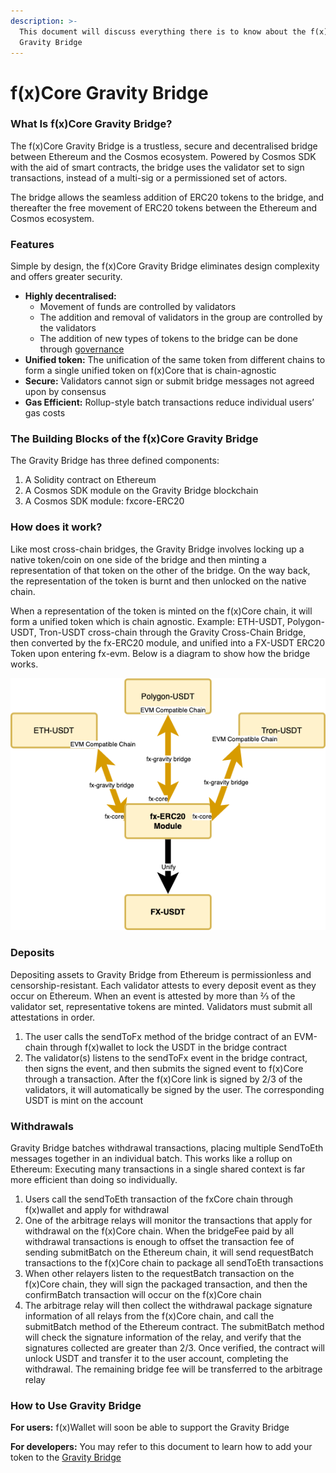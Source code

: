 ```yaml
---
description: >-
  This document will discuss everything there is to know about the f(x)Core
  Gravity Bridge
---
```


# f(x)Core Gravity Bridge

### What Is f(x)Core Gravity Bridge?

The f(x)Core Gravity Bridge is a trustless, secure and decentralised bridge between Ethereum and the Cosmos ecosystem. Powered by Cosmos SDK with the aid of smart contracts, the bridge uses the validator set to sign transactions, instead of a multi-sig or a permissioned set of actors.

The bridge allows the seamless addition of ERC20 tokens to the bridge, and thereafter the free movement of ERC20 tokens between the Ethereum and Cosmos ecosystem.

### Features

Simple by design, the f(x)Core Gravity Bridge eliminates design complexity and offers greater security.

* **Highly decentralised:**
  * Movement of funds are controlled by validators
  * The addition and removal of validators in the group are controlled by the validators
  * The addition of new types of tokens to the bridge can be done through [governance](bridging-tokens-from-other-networks/)
* **Unified token:** The unification of the same token from different chains to form a single unified token on f(x)Core that is chain-agnostic
* **Secure:** Validators cannot sign or submit bridge messages not agreed upon by consensus
* **Gas Efficient:** Rollup-style batch transactions reduce individual users’ gas costs

### The Building Blocks of the f(x)Core Gravity Bridge

The Gravity Bridge has three defined components:

1. A Solidity contract on Ethereum
2. A Cosmos SDK module on the Gravity Bridge blockchain
3. A Cosmos SDK module: fxcore-ERC20

### How does it work?

Like most cross-chain bridges, the Gravity Bridge involves locking up a native token/coin on one side of the bridge and then minting a representation of that token on the other of the bridge. On the way back, the representation of the token is burnt and then unlocked on the native chain.

When a representation of the token is minted on the f(x)Core chain, it will form a unified token which is chain agnostic. Example: ETH-USDT, Polygon-USDT, Tron-USDT cross-chain through the Gravity Cross-Chain Bridge, then converted by the fx-ERC20 module, and unified into a FX-USDT ERC20 Token upon entering fx-evm. Below is a diagram to show how the bridge works.

![](<../../.gitbook/assets/Unified V2.drawio (1).png>)

### Deposits

Depositing assets to Gravity Bridge from Ethereum is permissionless and censorship-resistant. Each validator attests to every deposit event as they occur on Ethereum. When an event is attested by more than ⅔ of the validator set, representative tokens are minted. Validators must submit all attestations in order.

1. The user calls the sendToFx method of the bridge contract of an EVM-chain through f(x)wallet to lock the USDT in the bridge contract
2. The validator(s) listens to the sendToFx event in the bridge contract, then signs the event, and then submits the signed event to f(x)Core through a transaction. After the f(x)Core link is signed by 2/3 of the validators, it will automatically be signed by the user. The corresponding USDT is mint on the account

### Withdrawals

Gravity Bridge batches withdrawal transactions, placing multiple SendToEth messages together in an individual batch. This works like a rollup on Ethereum: Executing many transactions in a single shared context is far more efficient than doing so individually.

1. Users call the sendToEth transaction of the fxCore chain through f(x)wallet and apply for withdrawal
2. One of the arbitrage relays will monitor the transactions that apply for withdrawal on the f(x)Core chain. When the bridgeFee paid by all withdrawal transactions is enough to offset the transaction fee of sending submitBatch on the Ethereum chain, it will send requestBatch transactions to the f(x)Core chain to package all sendToEth transactions
3. When other relayers listen to the requestBatch transaction on the f(x)Core chain, they will sign the packaged transaction, and then the confirmBatch transaction will occur on the f(x)Core chain
4. The arbitrage relay will then collect the withdrawal package signature information of all relays from the f(x)Core chain, and call the submitBatch method of the Ethereum contract. The submitBatch method will check the signature information of the relay, and verify that the signatures collected are greater than 2/3. Once verified, the contract will unlock USDT and transfer it to the user account, completing the withdrawal. The remaining bridge fee will be transferred to the arbitrage relay

### How to Use Gravity Bridge

**For users:** f(x)Wallet will soon be able to support the Gravity Bridge

**For developers:** You may refer to this document to learn how to add your token to the [Gravity Bridge](bridging-tokens-from-other-networks.md)
